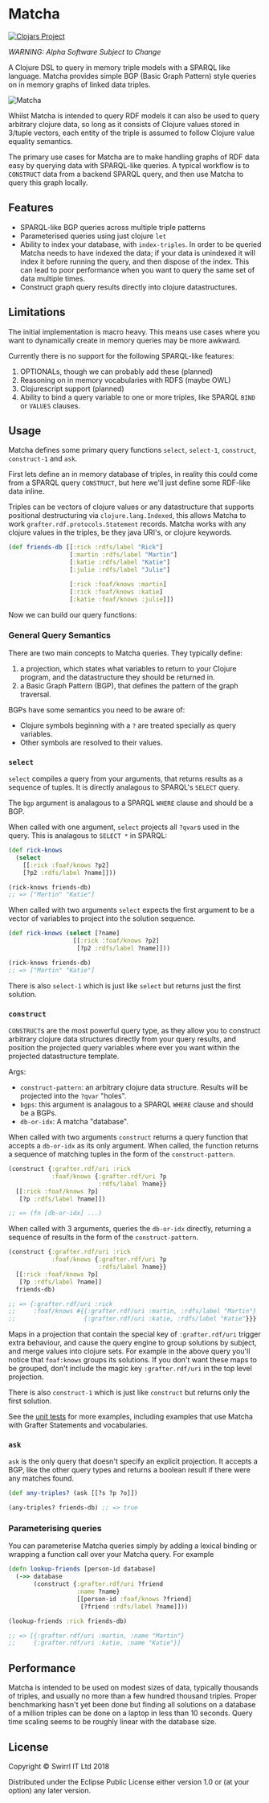# Matcha

[![Clojars Project](https://img.shields.io/clojars/v/grafter/matcha.alpha.svg)](https://clojars.org/grafter/matcha.alpha)

*WARNING: Alpha Software Subject to Change*

A Clojure DSL to query in memory triple models with a SPARQL like
language.  Matcha provides simple BGP (Basic Graph Pattern) style
queries on in memory graphs of linked data triples.

![Matcha](https://raw.githubusercontent.com/Swirrl/matcha/master/doc/matcha.jpg "Matcha")

Whilst Matcha is intended to query RDF models it can also be used to
query arbitrary clojure data, so long as it consists of Clojure values
stored in 3/tuple vectors, each entity of the triple is assumed to
follow Clojure value equality semantics.

The primary use cases for Matcha are to make handling graphs of RDF
data easy by querying data with SPARQL-like queries.  A typical
workflow is to `CONSTRUCT` data from a backend SPARQL query, and then
use Matcha to query this graph locally.

## Features

- SPARQL-like BGP queries across multiple triple patterns
- Parameterised queries using just clojure `let`
- Ability to index your database, with `index-triples`.  In order to
  be queried Matcha needs to have indexed the data; if your data is
  unindexed it will index it before running the query, and then
  dispose of the index.  This can lead to poor performance when you
  want to query the same set of data multiple times.
- Construct graph query results directly into clojure datastructures.

## Limitations

The initial implementation is macro heavy.  This means use cases where
you want to dynamically create in memory queries may be more awkward.

Currently there is no support for the following SPARQL-like features:

1. OPTIONALs, though we can probably add these (planned)
2. Reasoning on in memory vocabularies with RDFS (maybe OWL)
3. Clojurescript support (planned)
4. Ability to bind a query variable to one or more triples, like
   SPARQL `BIND` or `VALUES` clauses.

## Usage

Matcha defines some primary query functions `select`, `select-1`,
`construct`, `construct-1` and `ask`.

First lets define an in memory database of triples, in reality this
could come from a SPARQL query `CONSTRUCT`, but here we'll just define
some RDF-like data inline.

Triples can be vectors of clojure values or any datastructure that
supports positional destructuring via `clojure.lang.Indexed`, this
allows Matcha to work `grafter.rdf.protocols.Statement` records.
Matcha works with any clojure values in the triples, be they java
URI's, or clojure keywords.

```clojure
(def friends-db [[:rick :rdfs/label "Rick"]
                 [:martin :rdfs/label "Martin"]
                 [:katie :rdfs/label "Katie"]
                 [:julie :rdfs/label "Julie"]

                 [:rick :foaf/knows :martin]
                 [:rick :foaf/knows :katie]
                 [:katie :foaf/knows :julie]])
```

Now we can build our query functions:

### General Query Semantics

There are two main concepts to Matcha queries.  They typically define:

1. a projection, which states what variables to return to your Clojure
program, and the datastructure they should be returned in.
2. a Basic Graph Pattern (BGP), that defines the pattern of the graph
   traversal.

BGPs have some semantics you need to be aware of:

- Clojure symbols beginning with a `?` are treated specially as query
  variables.
- Other symbols are resolved to their values.

### `select`

`select` compiles a query from your arguments, that returns results as a
sequence of tuples. It is directly analagous to SPARQL's `SELECT` query.

The `bgp` argument is analagous to a SPARQL `WHERE` clause and should be
a BGP.

When called with one argument, `select` projects all `?qvar`s used in the
query.  This is analagous to `SELECT *` in SPARQL:

```clojure
(def rick-knows
  (select
    [[:rick :foaf/knows ?p2]
    [?p2 :rdfs/label ?name]]))

(rick-knows friends-db)
;; => ["Martin" "Katie"]
```

When called with two arguments `select` expects the first argument to be a
vector of variables to project into the solution sequence.

```clojure
(def rick-knows (select [?name]
                  [[:rick :foaf/knows ?p2]
                   [?p2 :rdfs/label ?name]]))

(rick-knows friends-db)
;; => ["Martin" "Katie"]
```

There is also `select-1` which is just like `select` but returns just
the first solution.

### `construct`

`CONSTRUCT`s are the most powerful query type, as they allow you to
construct arbitrary clojure data structures directly from your query
results, and position the projected query variables where ever you
want within the projected datastructure template.

Args:
 * `construct-pattern`: an arbitrary clojure data structure. Results
   will be projected into the `?qvar` "holes".
 * `bgps`: this argument is analagous to a SPARQL `WHERE` clause and should be
   a BGPs.
 * `db-or-idx`: A matcha "database".

When called with two arguments `construct` returns a query function
that accepts a `db-or-idx` as its only argument. When called, the
function returns a sequence of matching tuples in the form of the
`construct-pattern`.

```clojure
(construct {:grafter.rdf/uri :rick
            :foaf/knows {:grafter.rdf/uri ?p
                         :rdfs/label ?name}}
  [[:rick :foaf/knows ?p]
   [?p :rdfs/label ?name]])

;; => (fn [db-or-idx] ...)
```

When called with 3 arguments, queries the `db-or-idx` directly, returning a
sequence of results in the form of the `construct-pattern`.

```clojure
(construct {:grafter.rdf/uri :rick
            :foaf/knows {:grafter.rdf/uri ?p
                         :rdfs/label ?name}}
  [[:rick :foaf/knows ?p]
   [?p :rdfs/label ?name]]
  friends-db)

;; => {:grafter.rdf/uri :rick
;;     :foaf/knows #{{:grafter.rdf/uri :martin, :rdfs/label "Martin"}
;;                   {:grafter.rdf/uri :katie, :rdfs/label "Katie"}}}
```

Maps in a projection that contain the special key of
`:grafter.rdf/uri` trigger extra behaviour, and cause the query
engine to group solutions by subject, and merge values into clojure
sets.  For example in the above query you'll notice that `foaf:knows`
groups its solutions.  If you don't want these maps to be grouped,
don't include the magic key `:grafter.rdf/uri` in the top level
projection.

There is also `construct-1` which is just like `construct` but returns
only the first solution.

See the [unit
tests](https://github.com/Swirrl/matcha/blob/ae2449483d5a7849ac60a3e5b6a29e459d74ad8e/test/grafter/matcha/alpha_test.clj#L113)
for more examples, including examples that use Matcha with Grafter
Statements and vocabularies.

### `ask`

`ask` is the only query that doesn't specify an explicit projection.
It accepts a BGP, like the other query types and returns a boolean
result if there were any matches found.

```clojure
(def any-triples? (ask [[?s ?p ?o]])

(any-triples? friends-db) ;; => true
```

### Parameterising queries

You can parameterise Matcha queries simply by adding a lexical binding or wrapping a function call over your Matcha query.  For example

```clojure
(defn lookup-friends [person-id database]
  (->> database
       (construct {:grafter.rdf/uri ?friend
                   :name ?name}
                   [[person-id :foaf/knows ?friend]
                    [?friend :rdfs/label ?name]]))

(lookup-friends :rick friends-db) 

;; => [{:grafter.rdf/uri :martin, :name "Martin"}
;;     {:grafter.rdf/uri :katie, :name "Katie"}]
```

## Performance

Matcha is intended to be used on modest sizes of data, typically
thousands of triples, and usually no more than a few hundred thousand
triples.  Proper benchmarking hasn't yet been done but finding all
solutions on a database of a million triples can be done on a laptop
in less than 10 seconds.  Query time scaling seems to be roughly
linear with the database size.


## License

Copyright © Swirrl IT Ltd 2018

Distributed under the Eclipse Public License either version 1.0 or (at
your option) any later version.

